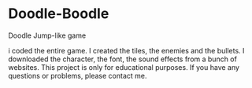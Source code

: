 # Doodle-Boodle
Doodle Jump-like game

i coded the entire game. I created the tiles, the enemies and the bullets. I downloaded the character, the font, the sound effects from a bunch of websites. This project is only for educational purposes. If you have any questions or problems, please contact me.
